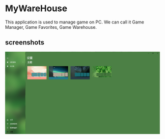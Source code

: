 # MyWareHouse
This application is used to manage game on PC. We can call it Game Manager, Game Favorites, Game Warehouse.


## screenshots
![](https://raw.githubusercontent.com/Discut/MyWareHouse/master/document/img/1.png?token=GHSAT0AAAAAABVZA4BS34PAMHXEIU4ZN24MYWZT67Q)
